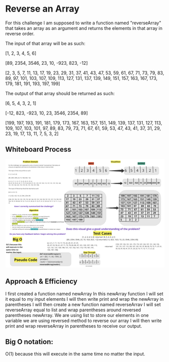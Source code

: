 # Reverse an Array
<!-- Description of the challenge -->
For this challenge I am supposed to write a function named "reverseArray" that takes an array as an argument and returns the elements in that array in reverse order.

The input of that array will be as such:

[1, 2, 3, 4, 5, 6]

[89, 2354, 3546, 23, 10, -923, 823, -12]

[2, 3, 5, 7, 11, 13, 17, 19, 23, 29, 31, 37, 41,
43, 47, 53, 59, 61, 67, 71, 73, 79, 83, 89, 97, 101, 103, 107, 109, 113, 127, 131, 137, 139, 149, 151, 157, 163, 167, 173, 179, 181, 191, 193, 197, 199]

The output of that array should be returned as such:

[6, 5, 4, 3, 2, 1]

[-12, 823, -923, 10, 23, 3546, 2354, 89]

[199, 197, 193, 191, 181, 179, 173, 167, 163, 157, 151, 149, 139, 137, 131, 127, 113, 109, 107, 103, 101, 97, 89, 83, 79, 73, 71, 67, 61, 59, 53, 47, 43, 41, 37, 31, 29, 23, 19, 17, 13, 11, 7, 5, 3, 2]

## Whiteboard Process
<!-- Embedded whiteboard image -->
![Whiteboard Image](./array-reverse.png)

## Approach & Efficiency
<!-- What approach did you take? Discuss Why. What is the Big O space/time for this approach? -->

I first created a function named newArray
In this newArray function I will set it equal to my input elements
I will then write print and wrap the newArray in parentheses
I will then create a new function named reverseArrav
I will set reverseArray equal to list and wrap parentheses around reversed parentheses newArray.
We are using list to store our elements in one variable we are using reversed method to reverse our array
I will then write print and wrap reverseArray in parentheses to receive our output.

## Big O notation:

O(1) because this will execute in the same time no matter the input.

